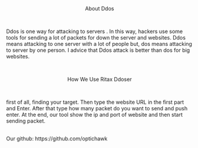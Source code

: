 <p align="center" class="a">About Ddos</p>
<br>
<p> Ddos is one way for attacking to servers . In this way, hackers use some tools for sending a lot of packets for down the server and websites. Ddos means attacking to one server with a lot of people but, dos means attacking to server by one person. I advice that Ddos attack is better than dos for big websites.<p>
<br>
<p align="center" class="a">How We Use Ritax Ddoser</p>
<br>
<p>first of all, finding your target. Then type the website URL in the first part and Enter. After that type how many packet do you want to send and push enter. At the end, our tool show the ip and port of website and then start sending packet.</p>
<br>
Our github: https://github.com/optichawk



